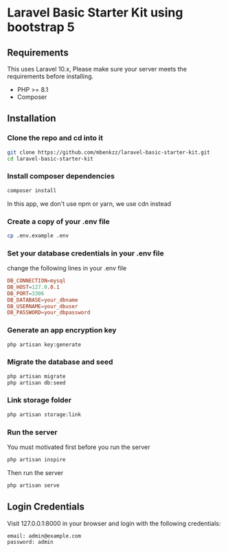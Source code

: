 # Laravel Basic Starter Kit using bootstrap 5

## Requirements

This uses Laravel 10.x, Please make sure your server meets the requirements before installing.
- PHP >= 8.1
- Composer

## Installation

### Clone the repo and cd into it

```bash
git clone https://github.com/mbenkzz/laravel-basic-starter-kit.git
cd laravel-basic-starter-kit
```

### Install composer dependencies

```bash
composer install
```
In this app, we don't use npm or yarn, we use cdn instead

### Create a copy of your .env file
    
```bash
cp .env.example .env
```

### Set your database credentials in your .env file

change the following lines in your .env file
```conf
DB_CONNECTION=mysql
DB_HOST=127.0.0.1
DB_PORT=3306
DB_DATABASE=your_dbname
DB_USERNAME=your_dbuser
DB_PASSWORD=your_dbpassword
```

### Generate an app encryption key

```bash
php artisan key:generate
```

### Migrate the database and seed

```bash
php artisan migrate
php artisan db:seed
```

### Link storage folder

```bash
php artisan storage:link
```

### Run the server
You must motivated first before you run the server
```bash
php artisan inspire
```
Then run the server
```bash
php artisan serve
```

## Login Credentials
Visit 127.0.0.1:8000 in your browser and login with the following credentials:
```
email: admin@example.com
password: admin
```






